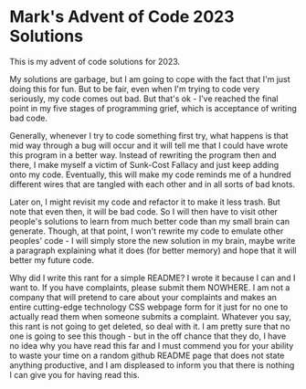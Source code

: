 # Mark's Advent of Code 2023 Solutions

This is my advent of code solutions for 2023. 

My solutions are garbage, but I am going to cope with the fact that I'm just doing this for fun. But to be fair, even when I'm trying to code very seriously, my code comes out bad. But that's ok - I've reached the final point in my five stages of programming grief, which is acceptance of writing bad code.

Generally, whenever I try to code something first try, what happens is that mid way through a bug will occur and it will tell me that I could have wrote this program in a better way. Instead of rewriting the program then and there, I make myself a victim of Sunk-Cost Fallacy and just keep adding onto my code. Eventually, this will make my code reminds me of a hundred different wires that are tangled with each other and in all sorts of bad knots.

Later on, I might revisit my code and refactor it to make it less trash. But note that even then, it will be bad code. So I will then have to visit other people's solutions to learn from much better code than my small brain can generate. Though, at that point, I won't rewrite my code to emulate other peoples' code - I will simply store the new solution in my brain, maybe write a paragraph explaining what it does (for better memory) and hope that it will better my future code. 

Why did I write this rant for a simple README? I wrote it because I can and I want to. If you have complaints, please submit them NOWHERE. I am not a company that will pretend to care about your complaints and makes an entire cutting-edge technology CSS webpage form for it just for no one to actually read them when someone submits a complaint. Whatever you say, this rant is not going to get deleted, so deal with it. I am pretty sure that no one is going to see this though - but in the off chance that they do, I have no idea why you have read this far and I must commend you for your ability to waste your time on a random github README page that does not state anything productive, and I am displeased to inform you that there is nothing I can give you for having read this.